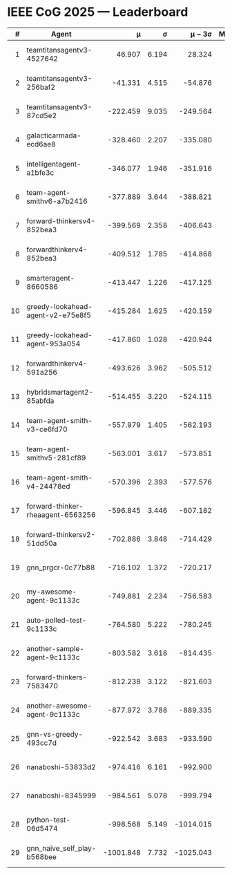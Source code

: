 # IEEE CoG 2025 — Leaderboard

| # | Agent | μ | σ | μ − 3σ | Matches | Updated |
|---:|---|---:|---:|---:|---:|---|
| 1 | teamtitansagentv3-4527642 | 46.907 | 6.194 | 28.324 | 21750 | 2025-08-25 10:08 |
| 2 | teamtitansagentv3-256baf2 | -41.331 | 4.515 | -54.876 | 22036 | 2025-08-25 10:08 |
| 3 | teamtitansagentv3-87cd5e2 | -222.459 | 9.035 | -249.564 | 22526 | 2025-08-25 10:08 |
| 4 | galacticarmada-ecd6ae8 | -328.460 | 2.207 | -335.080 | 20140 | 2025-08-25 10:08 |
| 5 | intelligentagent-a1bfe3c | -346.077 | 1.946 | -351.916 | 18479 | 2025-08-25 10:08 |
| 6 | team-agent-smithv6-a7b2416 | -377.889 | 3.644 | -388.821 | 21500 | 2025-08-25 10:08 |
| 7 | forward-thinkersv4-852bea3 | -399.569 | 2.358 | -406.643 | 17795 | 2025-08-25 10:08 |
| 8 | forwardthinkerv4-852bea3 | -409.512 | 1.785 | -414.868 | 18462 | 2025-08-25 10:08 |
| 9 | smarteragent-8660586 | -413.447 | 1.226 | -417.125 | 18362 | 2025-08-25 10:08 |
| 10 | greedy-lookahead-agent-v2-e75e8f5 | -415.284 | 1.625 | -420.159 | 22166 | 2025-08-25 10:08 |
| 11 | greedy-lookahead-agent-953a054 | -417.860 | 1.028 | -420.944 | 19986 | 2025-08-25 10:08 |
| 12 | forwardthinkerv4-591a256 | -493.626 | 3.962 | -505.512 | 17916 | 2025-08-25 10:08 |
| 13 | hybridsmartagent2-85abfda | -514.455 | 3.220 | -524.115 | 18212 | 2025-08-25 10:08 |
| 14 | team-agent-smith-v3-ce6fd70 | -557.979 | 1.405 | -562.193 | 22276 | 2025-08-25 10:08 |
| 15 | team-agent-smithv5-281cf89 | -563.001 | 3.617 | -573.851 | 20800 | 2025-08-25 10:08 |
| 16 | team-agent-smith-v4-24478ed | -570.396 | 2.393 | -577.576 | 21616 | 2025-08-25 10:08 |
| 17 | forward-thinker-rheaagent-6563256 | -596.845 | 3.446 | -607.182 | 20130 | 2025-08-25 10:08 |
| 18 | forward-thinkersv2-51dd50a | -702.886 | 3.848 | -714.429 | 20970 | 2025-08-25 10:08 |
| 19 | gnn_prgcr-0c77b88 | -716.102 | 1.372 | -720.217 | 18940 | 2025-08-25 10:08 |
| 20 | my-awesome-agent-9c1133c | -749.881 | 2.234 | -756.583 | 21940 | 2025-08-25 10:08 |
| 21 | auto-polled-test-9c1133c | -764.580 | 5.222 | -780.245 | 22320 | 2025-08-25 10:08 |
| 22 | another-sample-agent-9c1133c | -803.582 | 3.618 | -814.435 | 21860 | 2025-08-25 10:08 |
| 23 | forward-thinkers-7583470 | -812.238 | 3.122 | -821.603 | 19600 | 2025-08-25 10:08 |
| 24 | another-awesome-agent-9c1133c | -877.972 | 3.788 | -889.335 | 23440 | 2025-08-25 10:08 |
| 25 | gnn-vs-greedy-493cc7d | -922.542 | 3.683 | -933.590 | 16860 | 2025-08-25 10:08 |
| 26 | nanaboshi-53833d2 | -974.416 | 6.161 | -992.900 | 16920 | 2025-08-25 10:08 |
| 27 | nanaboshi-8345999 | -984.561 | 5.078 | -999.794 | 17710 | 2025-08-25 10:08 |
| 28 | python-test-06d5474 | -998.568 | 5.149 | -1014.015 | 17450 | 2025-08-25 10:08 |
| 29 | gnn_naive_self_play-b568bee | -1001.848 | 7.732 | -1025.043 | 17560 | 2025-08-25 10:08 |

